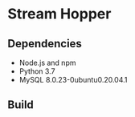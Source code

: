 # Stream Hopper

## Dependencies

- Node.js and npm
- Python 3.7
- MySQL 8.0.23-0ubuntu0.20.04.1

## Build
